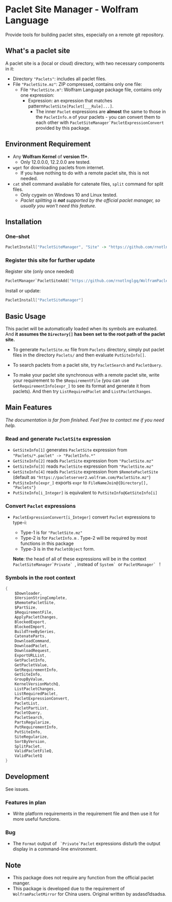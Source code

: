 # Paclet Site Manager - Wolfram Language

Provide tools for building paclet sites, especially on a remote git repository.

## What's a paclet site

A paclet site is a (local or cloud) directory, with two necessary components in it:

* Directory `"Paclets"`: includes all paclet files.
* File `"PacletSite.mz"`: ZIP compressed, contains only one file:
	* File `"PacletSite.m"`: Wolfram Language package file, contains only one expression:
		* Expression: an expression that matches pattern`PacletSite[Paclet[___Rule]...]`.
			* The inner `Paclet` expressions are **almost** the same to those in the `PacletInfo.m` of your paclets - you can convert them to each other with ```PacletSiteManager`PacletExpressionConvert``` provided by this package.

## Environment Requirement

* Any **Wolfram Kernel** of **version 11+**.
	* Only 12.0.0.0, 12.2.0.0 are tested.
* `wget` for downloading paclets from internet.
	* If you have nothing to do with a remote paclet site, this is not needed.
* `cat`  shell command available for catenate files, `split` command for split files.
	* Only cygwin on Windows 10 and Linux tested.
	* *Paclet splitting is **not** supported by the official paclet manager, so usually you won't need this feature.*

## Installation

### One-shot

```mathematica
PacletInstall["PacletSiteManager", "Site" -> "https://github.com/rnotlnglgq/WolframPacletSiteManager/raw/master"]
```

### Register this site for further update

Register site (only once needed)

```mathematica
PacletManager`PacletSiteAdd["https://github.com/rnotlnglgq/WolframPacletSiteManager/raw/master"]
```

Install or update:

```mathematica
PacletInstall["PacletSiteManager"]
```

## Basic Usage

This paclet will be automatically loaded when its symbols are evaluated. And **it assumes the `Directory[]` has been set to the root path of the paclet site.** 

* To generate `PacletSite.mz` file from `Paclets` directory, simply put paclet files in the directory `Paclets/` and then evaluate `PutSiteInfo[]`.

* To search paclets from a paclet site, try `PacletSearch` and `PacletQuery`.

* To make your paclet site synchronous with a remote paclet site, write your requirement to the `$RequirementFile` (you can use `GetRequirementInfo[expr_]` to see its format and generate it from paclets). And then try `ListRequiredPaclet` and `ListPacletChanges`.

## Main Features

*The documentation is far from finished. Feel free to contact me if you need help.*

### Read and generate `PacletSite` expression

* `GetSiteInfo[1]` generates `PacletSite` expression from `"Paclets/*.paclet" -> "PacletInfo.*"`
* `GetSiteInfo[2]` reads `PacletSite` expression from `"PacletSite.mz"`
* `GetSiteInfo[3]` reads `PacletSite` expression from `"PacletSite.mz"`
* `GetSiteInfo[4]` reads `PacletSite` expression from `$RemotePacletSite` (default as `"https://pacletserver2.wolfram.com/PacletSite.mz"`)
* `PutSiteInfo[expr_]` exports `expr` to `FileNameJoin@{Directory[], "Paclets"}`
* `PutSiteInfo[i_Integer]` is equivalent to `PutSiteInfo@GetSiteInfo[i]` 

### Convert `Paclet` expressions

* `PacletExpressionConvert[i_Integer]` convert `Paclet` expressions to type-i:

	* Type-1 is for `"PacletSite.mz"`
	* Type-2 is for `PacletInfo.m` . Type-2 will be required by most functions in this package
	* Type-3 is in the `PacletObject` form.
	
	**Note**: the head of all of these expressions will be in the context ```PacletSiteManager`Private` ```, instead of ```System` ```or ```PacletManager` ``` !

### Symbols in the root context

```mathematica
{
	$Downloader,
    $VersionStringComplete,
    $RemotePacletSite,
    $PartSize,
    $RequirementFile,
    ApplyPacletChanges,
    BlockedExport,
    BlockedImport,
    BuildTreeBySeries,
    CatenateParts,
    DownloadCommand,
    DownloadPaclet,
    DownloadRequest,
    ExportURLList,
    GetPacletInfo,
    GetPacletValue,
    GetRequirementInfo,
    GetSiteInfo,
    GroupByValue,
    KernelVersionMatchQ,
    ListPacletChanges,
    ListRequiredPaclet,
    PacletExpressionConvert,
    PacletList,
    PacletPartList,
    PacletQuery,
    PacletSearch,
    PartsRegularize,
    PutRequirementInfo,
    PutSiteInfo,
    SiteRegularize,
    SortByVersion,
    SplitPaclet,
    ValidPacletFileQ,
    ValidPacletQ
}
```

## Development

See issues.

### Features in plan

* Write platform requirements in the requirement file and then use it for more useful functions.

### Bug

* The `Format` output of ``` `Private`Paclet``` expressions disturb the  output display in a command-line environment.

## Note

* This package does not require any function from the official paclet manger.
* This package is developed due to the requirement of `WolframPacletMirror` for China users. Original written by asdasd1dsadsa.

